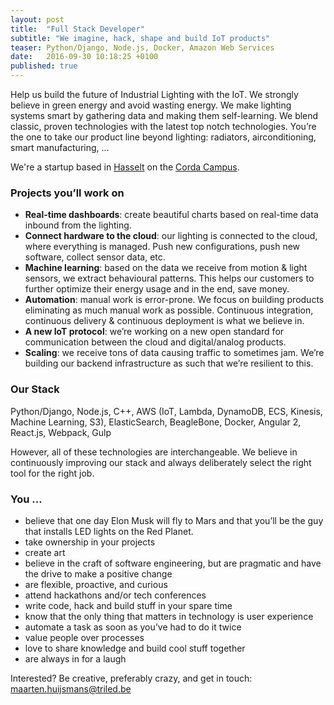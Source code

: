 ```yaml
---
layout: post
title:  "Full Stack Developer"
subtitle: "We imagine, hack, shape and build IoT products"
teaser: Python/Django, Node.js, Docker, Amazon Web Services
date:   2016-09-30 10:18:25 +0100
published: true
---
```


Help us build the future of Industrial Lighting with the IoT. We strongly believe in green energy and avoid wasting 
energy. We make lighting systems smart by gathering data and making them self-learning. We blend classic, proven 
technologies with the latest top notch technologies. You’re the one to take our product line beyond lighting: radiators, 
airconditioning, smart manufacturing, ...

We're a startup based in [Hasselt](https://en.wikipedia.org/wiki/Hasselt) on the 
[Corda Campus](http://www.cordacampus.com/).

### Projects you’ll work on

* **Real-time dashboards**: create beautiful charts based on real-time data inbound from the lighting.
* **Connect hardware to the cloud**: our lighting is connected to the cloud, where everything is managed. Push new configurations, push new software, collect sensor data, etc.
* **Machine learning**: based on the data we receive from motion & light sensors, we extract behavioural patterns. This helps our customers to further optimize their energy usage and in the end, save money.
* **Automation**: manual work is error-prone. We focus on building products eliminating as much manual work as possible. Continuous integration, continuous delivery & continuous deployment is what we believe in.
* **A new IoT protocol**: we’re working on a new open standard for communication between the cloud and digital/analog products. 
* **Scaling**: we receive tons of data causing traffic to sometimes jam. We’re building our backend infrastructure as such that we’re resilient to this.

### Our Stack

Python/Django, Node.js, C++, AWS (IoT, Lambda, DynamoDB, ECS, Kinesis, Machine Learning, S3), ElasticSearch, BeagleBone, Docker, 
Angular 2, React.js, Webpack, Gulp

However, all of these technologies are interchangeable. We believe in continuously improving our stack and always 
deliberately select the right tool for the right job. 

### You ...
* believe that one day Elon Musk will fly to Mars and that you’ll be the guy that installs LED lights on the Red Planet.
* take ownership in your projects
* create art
* believe in the craft of software engineering, but are pragmatic and have the drive to make a positive change
* are flexible, proactive, and curious
* attend hackathons and/or tech conferences
* write code, hack and build stuff in your spare time
* know that the only thing that matters in technology is user experience
* automate a task as soon as you’ve had to do it twice
* value people over processes
* love to share knowledge and build cool stuff together
* are always in for a laugh

Interested? Be creative, preferably crazy, and get in touch: [maarten.huijsmans@triled.be](maarten.huijsmans@triled.be)
